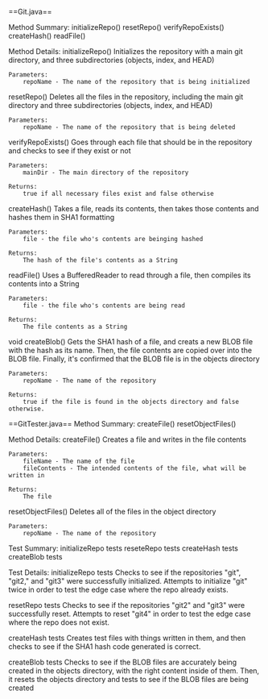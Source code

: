 ==Git.java==

Method Summary:
initializeRepo()
resetRepo()
verifyRepoExists()
createHash()
readFile()

Method Details:
initializeRepo()
    Initializes the repository with a main git directory, and three subdirectories (objects, index, and HEAD)

    Parameters:
        repoName - The name of the repository that is being initialized

resetRepo()
    Deletes all the files in the repository, including the main git directory and three subdirectories (objects, index, and HEAD)

    Parameters:
        repoName - The name of the repository that is being deleted

verifyRepoExists()
    Goes through each file that should be in the repository and checks to see if they exist or not

    Parameters:
        mainDir - The main directory of the repository

    Returns:
        true if all necessary files exist and false otherwise

createHash()
    Takes a file, reads its contents, then takes those contents and hashes them in SHA1 formatting

    Parameters:
        file - the file who's contents are beinging hashed
    
    Returns:
        The hash of the file's contents as a String

readFile()
    Uses a BufferedReader to read through a file, then compiles its contents into a String

    Parameters:
        file - the file who's contents are being read
    
    Returns:
        The file contents as a String

void createBlob()
    Gets the SHA1 hash of a file, and creats a new BLOB file with the hash as its name. Then, the file contents are copied over into the BLOB file. Finally, it's confirmed that the BLOB file is in the objects directory

    Parameters:
        repoName - The name of the repository

    Returns:
        true if the file is found in the objects directory and false otherwise.


==GitTester.java==
Method Summary:
createFile()
resetObjectFiles()

Method Details:
createFile()
    Creates a file and writes in the file contents

    Parameters:
        fileName - The name of the file
        fileContents - The intended contents of the file, what will be written in
    
    Returns:
        The file

resetObjectFiles()
    Deletes all of the files in the object directory

    Parameters:
        repoName - The name of the repository

Test Summary:
initializeRepo tests
reseteRepo tests
createHash tests
createBlob tests

Test Details:
initializeRepo tests
    Checks to see if the repositories "git", "git2," and "git3" were successfully initialized. Attempts to initialize "git" twice in order to test the edge case where the repo already exists.

resetRepo tests
    Checks to see if the repositories "git2" and "git3" were successfully reset. Attempts to reset "git4" in order to test the edge case where the repo does not exist.

createHash tests
    Creates test files with things written in them, and then checks to see if the SHA1 hash code generated is correct.

createBlob tests
    Checks to see if the BLOB files are accurately being created in the objects directory, with the right content inside of them. Then, it resets the objects directory and tests to see if the BLOB files are being created
